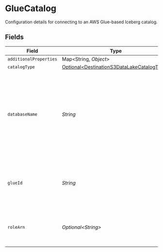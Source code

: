 # GlueCatalog

Configuration details for connecting to an AWS Glue-based Iceberg catalog.


## Fields

| Field                                                                                                                                                        | Type                                                                                                                                                         | Required                                                                                                                                                     | Description                                                                                                                                                  |
| ------------------------------------------------------------------------------------------------------------------------------------------------------------ | ------------------------------------------------------------------------------------------------------------------------------------------------------------ | ------------------------------------------------------------------------------------------------------------------------------------------------------------ | ------------------------------------------------------------------------------------------------------------------------------------------------------------ |
| `additionalProperties`                                                                                                                                       | Map\<String, *Object*>                                                                                                                                       | :heavy_minus_sign:                                                                                                                                           | N/A                                                                                                                                                          |
| `catalogType`                                                                                                                                                | [Optional\<DestinationS3DataLakeCatalogType>](../../models/shared/DestinationS3DataLakeCatalogType.md)                                                       | :heavy_minus_sign:                                                                                                                                           | N/A                                                                                                                                                          |
| `databaseName`                                                                                                                                               | *String*                                                                                                                                                     | :heavy_check_mark:                                                                                                                                           | The Glue database name. This will ONLY be used if the `Destination Namespace` setting for the connection is set to `Destination-defined` or `Source-defined` |
| `glueId`                                                                                                                                                     | *String*                                                                                                                                                     | :heavy_check_mark:                                                                                                                                           | The AWS Account ID associated with the Glue service used by the Iceberg catalog.                                                                             |
| `roleArn`                                                                                                                                                    | *Optional\<String>*                                                                                                                                          | :heavy_minus_sign:                                                                                                                                           | The ARN of the AWS role to assume. Only usable in Airbyte Cloud.                                                                                             |